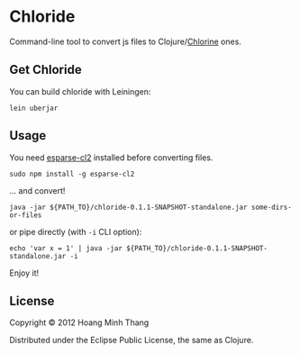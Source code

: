 # Chloride

Command-line tool to convert js files to Clojure/[Chlorine](https://github.com/chlorinejs/chlorine) ones.
## Get Chloride

You can build chloride with Leiningen:
```
lein uberjar
```

## Usage

You need [esparse-cl2](https://github.com/chlorinejs/esparse-cl2) installed before converting files.

```
sudo npm install -g esparse-cl2
```

... and convert!

```
java -jar ${PATH_TO}/chloride-0.1.1-SNAPSHOT-standalone.jar some-dirs-or-files
```

or pipe directly (with `-i` CLI option):

```
echo 'var x = 1' | java -jar ${PATH_TO}/chloride-0.1.1-SNAPSHOT-standalone.jar -i
```

Enjoy it!
## License

Copyright © 2012 Hoang Minh Thang

Distributed under the Eclipse Public License, the same as Clojure.
